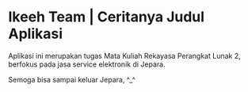 # Ikeeh Team | Ceritanya Judul Aplikasi

Aplikasi ini merupakan tugas Mata Kuliah Rekayasa Perangkat Lunak 2, berfokus pada jasa service elektronik di Jepara.

Semoga bisa sampai keluar Jepara, ^_^
